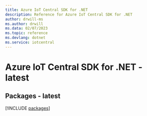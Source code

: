 ```yaml
---
title: Azure IoT Central SDK for .NET
description: Reference for Azure IoT Central SDK for .NET
author: drwill-ms
ms.author: drwill
ms.data: 02/07/2023
ms.topic: reference
ms.devlang: dotnet
ms.service: iotcentral
---
```

# Azure IoT Central SDK for .NET - latest
## Packages - latest
[!INCLUDE [packages](iot-central-index.md)]